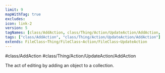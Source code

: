 ```yaml
---
limit: 9
mapWithTag: true
excludes:
icon: link-2
version: 5
tagNames: [class/AddAction, class/Thing/Action/UpdateAction/AddAction, schema-org/AddAction]
tags: ["class/AddAction", "class/Thing/Action/UpdateAction/AddAction"]
extends: FileClass~Thing/FileClass~Action/FileClass~UpdateAction
---
```


#class/AddAction
#class/Thing/Action/UpdateAction/AddAction


The act of editing by adding an object to a collection.

